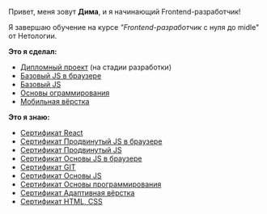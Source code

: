 Привет, меня зовут **Дима**, и я начинающий Frontend-разработчик!

Я завершаю обучение на курсе *"Frontend-разработчик* с нуля до midle" от Нетологии.

**Это я сделал:**

* [Дипломный проект](https://github.com/DmitriyNov/fe-diplom) (на стадии разработки)
* [Базовый JS в браузере](https://github.com/DmitriyNov/bhj-diploma)
* [Базовый JS](https://github.com/DmitriyNov/bjs-diplom)
* [Основы ограммирования](https://github.com/DmitriyNov/coursework_basics)
* [Мобильная вёрстка](https://dmitriynov.github.io/coursework-mobile/)

**Это я знаю:**

* [Сертификат React](https://github.com/DmitriyNov/certificates/blob/main/RA.pdf)
* [Сертификат Продвинутый JS в браузере](https://github.com/DmitriyNov/certificates/blob/main/AHJ.pdf)
* [Сертификат Продвинутый JS](https://github.com/DmitriyNov/certificates/blob/main/AJS.pdf)
* [Сертификат Основы JS в браузере](https://github.com/DmitriyNov/certificates/blob/main/BHJ.pdf)
* [Сертификат GIT](https://github.com/DmitriyNov/certificates/blob/main/GIT.pdf)
* [Сертификат Основы JS](https://github.com/DmitriyNov/certificates/blob/main/BJS.pdf)
* [Сертификат Основы программирования](https://github.com/DmitriyNov/certificates/blob/main/PB.pdf)
* [Сертификат Адаптивная вёрстка](https://github.com/DmitriyNov/certificates/blob/main/MQ.pdf)
* [Сертификат HTML, CSS](https://github.com/DmitriyNov/certificates/blob/main/HTML.pdf)
